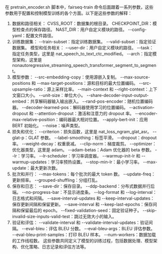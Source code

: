 在 pretrain_encoder.sh 脚本中，fairseq-train 命令后面跟着一系列参数，这些参数用于配置和控制模型训练的各个方面。以下是这些参数的解释：
1. 数据和路径相关：
CVSS_ROOT：数据集的根目录。
CHECKPOINT_DIR：模型检查点的保存路径。
NAST_DIR：用户自定义模块的路径。
--config-yaml：配置文件路径。
2. 训练数据集：
--train-subset：指定训练数据集。
--valid-subset：指定验证数据集。
模型和任务相关：
--user-dir：用户自定义模块的路径。
--task：指定任务类型，这里是 nat_speech_to_text_ctc_modified。
--arch：指定模型架构，这里是 nonautoregressive_streaming_speech_transformer_segment_to_segment。
4. 模型参数：
--src-embedding-copy：使用源嵌入复制。
--max-source-positions 和 --max-target-positions：源和目标的最大位置编码。
--src-upsample-ratio：源上采样比率。
--main-context 和 --right-context：上下文窗口大小。
--unit-size：单位大小。
--share-decoder-input-output-embed：共享解码器输入输出嵌入。
--rand-pos-encoder：随机位置编码器。
--decoder-learned-pos：解码器使用学习的位置编码。
--activation-dropout 和 --attention-dropout：激活和注意力的 dropout 率。
--encoder-max-relative-position：编码器最大相对位置。
--apply-bert-init：应用 BERT 初始化。
--noise：噪声类型。
5. 损失和优化：
--criterion：损失函数，这里是 nat_loss_ngram_glat_asr。
--glat-p：GLAT 参数。
--label-smoothing：标签平滑。
--dropout：dropout 率。
--weight-decay：权重衰减。
--clip-norm：梯度裁剪。
--optimizer：优化器类型，这里是 adam。
--adam-betas：Adam 优化器的 beta 参数。
--lr：学习率。
--lr-scheduler：学习率调度器。
--warmup-init-lr 和 --warmup-updates：学习率预热设置。
--stop-min-lr：最小学习率。
--max-update：最大更新次数。
6. 批次和并行：
--max-tokens：每个批次的最大 token 数。
--update-freq：更新频率。
--grouped-shuffling：分组打乱。
7. 保存和日志：
--save-dir：保存目录。
--ddp-backend：分布式数据并行后端。
--no-progress-bar：不显示进度条。
--log-format 和 --log-interval：日志格式和间隔。
--save-interval-updates 和 --keep-interval-updates：保存更新间隔和保留更新。
--save-interval 和 --keep-last-epochs：保存间隔和保留最后的 epoch。
--fixed-validation-seed：固定验证种子。
--skip-invalid-size-inputs-valid-test：跳过无效大小的输入。
8. 验证和评估：
--validate-interval 和 --validate-interval-updates：验证间隔。
--eval-bleu：评估 BLEU 分数。
--eval-bleu-args：BLEU 评估参数。
--eval-bleu-print-samples：打印 BLEU 样本。
--num-workers：数据加载的工作线程数。
这些参数共同定义了模型的训练过程，包括数据处理、模型架构、优化策略、日志记录和评估方法等。
